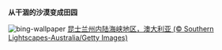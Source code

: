 
**从干涸的沙漠变成田园**

![bing-wallpaper](https://www.bing.com/th?id=OHR.ChannelOutback_ZH-CN0579687777_1920x1080.jpg)
[昆士兰州内陆海峡地区，澳大利亚 (© Southern Lightscapes-Australia/Getty Images)](https://www.bing.com/search?q=%E6%98%86%E5%A3%AB%E5%85%B0%E5%B7%9E&amp;form=hpcapt&amp;mkt=zh-cn)
  
